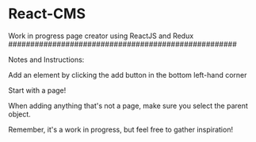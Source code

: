 # React-CMS
Work in progress page creator using ReactJS and Redux
####################################################

Notes and Instructions:

Add an element by clicking the add button in the bottom left-hand corner

Start with a page!

When adding anything that's not a page, make sure you select the parent object.

Remember, it's a work in progress, but feel free to gather inspiration!
